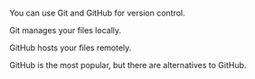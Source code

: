 You can use Git and GitHub for version control.

Git manages your files locally.

GitHub hosts your files remotely.

GitHub is the most popular, but there are alternatives to GitHub.
